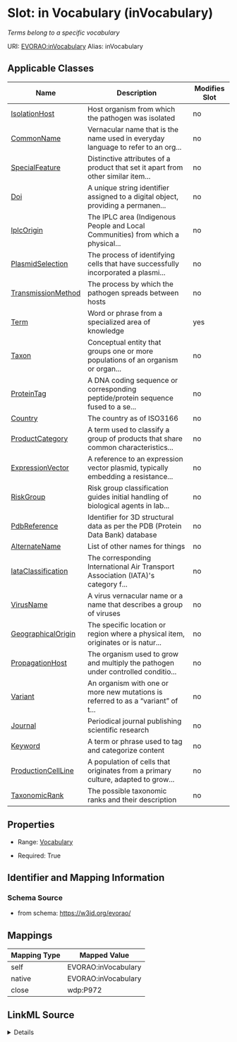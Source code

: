 

# Slot: in Vocabulary (inVocabulary) 


_Terms belong to a specific vocabulary_





URI: [EVORAO:inVocabulary](https://w3id.org/evorao/inVocabulary)
Alias: inVocabulary

<!-- no inheritance hierarchy -->





## Applicable Classes

| Name | Description | Modifies Slot |
| --- | --- | --- |
| [IsolationHost](IsolationHost.md) | Host organism from which the pathogen was isolated |  no  |
| [CommonName](CommonName.md) | Vernacular name that is the name used in everyday language to refer to an org... |  no  |
| [SpecialFeature](SpecialFeature.md) | Distinctive attributes of a product that set it apart from other similar item... |  no  |
| [Doi](Doi.md) | A unique string identifier assigned to a digital object, providing a permanen... |  no  |
| [IplcOrigin](IplcOrigin.md) | The IPLC area (Indigenous People and Local Communities) from which a physical... |  no  |
| [PlasmidSelection](PlasmidSelection.md) | The process of identifying cells that have successfully incorporated a plasmi... |  no  |
| [TransmissionMethod](TransmissionMethod.md) | The process by which the pathogen spreads between hosts |  no  |
| [Term](Term.md) | Word or phrase from a specialized area of knowledge |  yes  |
| [Taxon](Taxon.md) | Conceptual entity that groups one or more populations of an organism or organ... |  no  |
| [ProteinTag](ProteinTag.md) | A DNA coding sequence or corresponding peptide/protein sequence fused to a se... |  no  |
| [Country](Country.md) | The country as of ISO3166 |  no  |
| [ProductCategory](ProductCategory.md) | A term used to classify a group of products that share common characteristics... |  no  |
| [ExpressionVector](ExpressionVector.md) | A reference to an expression vector plasmid, typically embedding a resistance... |  no  |
| [RiskGroup](RiskGroup.md) | Risk group classification guides initial handling of biological agents in lab... |  no  |
| [PdbReference](PdbReference.md) | Identifier for 3D structural data as per the PDB (Protein Data Bank) database |  no  |
| [AlternateName](AlternateName.md) | List of other names for things |  no  |
| [IataClassification](IataClassification.md) | The corresponding International Air Transport Association (IATA)'s category f... |  no  |
| [VirusName](VirusName.md) | A virus vernacular name or a name that describes a group of viruses |  no  |
| [GeographicalOrigin](GeographicalOrigin.md) | The specific location or region where a physical item, originates or is natur... |  no  |
| [PropagationHost](PropagationHost.md) | The organism used to grow and multiply the pathogen under controlled conditio... |  no  |
| [Variant](Variant.md) | An organism with one or more new mutations is referred to as a “variant” of t... |  no  |
| [Journal](Journal.md) | Periodical journal publishing scientific research |  no  |
| [Keyword](Keyword.md) | A term or phrase used to tag and categorize content |  no  |
| [ProductionCellLine](ProductionCellLine.md) | A population of cells that originates from a primary culture, adapted to grow... |  no  |
| [TaxonomicRank](TaxonomicRank.md) | The possible taxonomic ranks and their description |  no  |







## Properties

* Range: [Vocabulary](Vocabulary.md)

* Required: True





## Identifier and Mapping Information







### Schema Source


* from schema: https://w3id.org/evorao/




## Mappings

| Mapping Type | Mapped Value |
| ---  | ---  |
| self | EVORAO:inVocabulary |
| native | EVORAO:inVocabulary |
| close | wdp:P972 |




## LinkML Source

<details>
```yaml
name: inVocabulary
description: Terms belong to a specific vocabulary
title: in Vocabulary
from_schema: https://w3id.org/evorao/
close_mappings:
- wdp:P972
rank: 1000
alias: inVocabulary
domain_of:
- Term
range: Vocabulary
required: true
multivalued: false

```
</details>